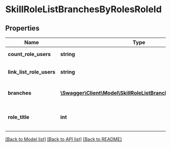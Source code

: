 # SkillRoleListBranchesByRolesRoleId

## Properties
Name | Type | Description | Notes
------------ | ------------- | ------------- | -------------
**count_role_users** | **string** | Count of role users | 
**link_list_role_users** | **string** | Link to list of role users | 
**branches** | [**\Swagger\Client\Model\SkillRoleListBranchesByRolesBranches**](SkillRoleListBranchesByRolesBranches.md) | Array of branches info objects | 
**role_title** | **int** | Role title based on input language | 

[[Back to Model list]](../README.md#documentation-for-models) [[Back to API list]](../README.md#documentation-for-api-endpoints) [[Back to README]](../README.md)


